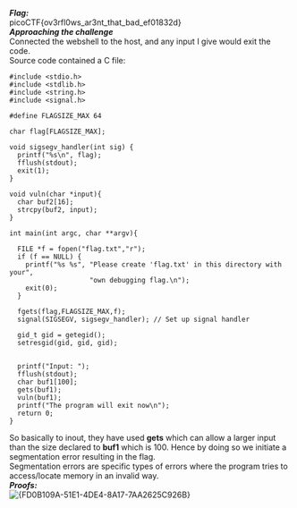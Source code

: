 ***Flag:*** <br>
picoCTF{ov3rfl0ws_ar3nt_that_bad_ef01832d} <br>
***Approaching the challenge*** <br>
Connected the webshell to the host, and any input I give would exit the code. <br>
Source code contained a C file:
```
#include <stdio.h>
#include <stdlib.h>
#include <string.h>
#include <signal.h>

#define FLAGSIZE_MAX 64

char flag[FLAGSIZE_MAX];

void sigsegv_handler(int sig) {
  printf("%s\n", flag);
  fflush(stdout);
  exit(1);
}

void vuln(char *input){
  char buf2[16];
  strcpy(buf2, input);
}

int main(int argc, char **argv){
  
  FILE *f = fopen("flag.txt","r");
  if (f == NULL) {
    printf("%s %s", "Please create 'flag.txt' in this directory with your",
                    "own debugging flag.\n");
    exit(0);
  }
  
  fgets(flag,FLAGSIZE_MAX,f);
  signal(SIGSEGV, sigsegv_handler); // Set up signal handler
  
  gid_t gid = getegid();
  setresgid(gid, gid, gid);


  printf("Input: ");
  fflush(stdout);
  char buf1[100];
  gets(buf1); 
  vuln(buf1);
  printf("The program will exit now\n");
  return 0;
}
```
So basically to inout, they have used **gets** which can allow a larger input than the size declared to **buf1** which is 100. Hence by doing so we initiate a
segmentation error resulting in the flag. <br>
Segmentation errors are specific types of errors where the program tries to access/locate memory in an invalid way.
<br> ***Proofs:*** <br>
![{FD0B109A-51E1-4DE4-8A17-7AA2625C926B}](https://github.com/user-attachments/assets/19e09f5b-67c9-4d42-a0fd-222e3700c833)
